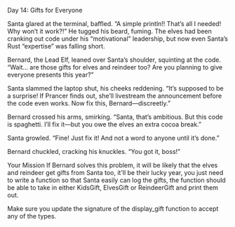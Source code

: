 Day 14: Gifts for Everyone

Santa glared at the terminal, baffled. “A simple println!! That’s all I needed! Why won’t it work?!” He tugged his beard, fuming. The elves had been cranking out code under his “motivational” leadership, but now even Santa’s Rust “expertise” was falling short.

Bernard, the Lead Elf, leaned over Santa’s shoulder, squinting at the code. “Wait… are those gifts for elves and reindeer too? Are you planning to give everyone presents this year?”

Santa slammed the laptop shut, his cheeks reddening. “It’s supposed to be a surprise! If Prancer finds out, she’ll livestream the announcement before the code even works. Now fix this, Bernard—discreetly.”

Bernard crossed his arms, smirking. “Santa, that’s ambitious. But this code is spaghetti. I’ll fix it—but you owe the elves an extra cocoa break.”

Santa growled. “Fine! Just fix it! And not a word to anyone until it’s done.”

Bernard chuckled, cracking his knuckles. “You got it, boss!”

Your Mission
If Bernard solves this problem, it will be likely that the elves and reindeer get gifts from Santa too, it'll be their lucky year, you just need to write a function so that Santa easily can log the gifts, the function should be able to take in either KidsGift, ElvesGift or ReindeerGift and print them out.

Make sure you update the signature of the display_gift function to accept any of the types.
